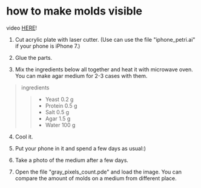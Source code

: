 # how to make molds visible

video [HERE](https://youtu.be/fe76_Dv-Vmo)!

1. Cut acrylic plate with laser cutter. (Use can use the file "iphone_petri.ai" if your phone is iPhone 7.)

2. Glue the parts.

3. Mix the ingredients below all together and heat it with microwave oven. You can make agar medium for 2-3 cases with them.

>ingredients
>>- Yeast 0.2 g 
>>- Protein 0.5 g 
>>- Salt 0.5 g 
>>- Agar 1.5 g 
>>- Water 100 g 

4. Cool it.

5. Put your phone in it and spend a few days as usual:)

6. Take a photo of the medium after a few days.

7. Open the file "gray_pixels_count.pde" and load the image. You can compare the amount of molds on a medium from different place.
